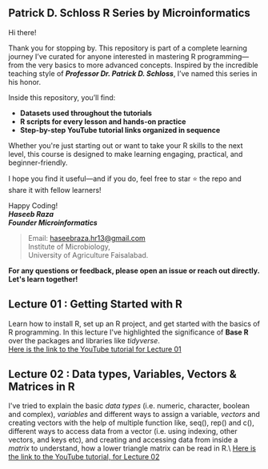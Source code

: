 ## Patrick D. Schloss R Series by Microinformatics
Hi there!

Thank you for stopping by. This repository is part of a complete learning journey I’ve curated for anyone interested in mastering R programming—from the very basics to more advanced concepts. Inspired by the incredible teaching style of **_Professor Dr. Patrick D. Schloss_**, I’ve named this series in his honor.

Inside this repository, you’ll find:
- **Datasets used throughout the tutorials**
- **R scripts for every lesson and hands-on practice**
- **Step-by-step YouTube tutorial links organized in sequence**

Whether you're just starting out or want to take your R skills to the next level, this course is designed to make learning engaging, practical, and beginner-friendly.

I hope you find it useful—and if you do, feel free to star ⭐ the repo and share it with fellow learners!

Happy Coding!\
**_Haseeb Raza_** \
**_Founder Microinformatics_**
> Email: haseebraza.hr13@gmail.com\
> Institute of Microbiology,\
> University of Agriculture Faisalabad.


**For any questions or feedback, please open an issue or reach out directly. Let's learn together!**

## Lecture 01 : Getting Started with R 

Learn how to install R, set up an R project, and get started with the basics of R programming. In this lecture I've highlighted the significance of **Base R** over the packages and libraries like *tidyverse*.\
[Here is the link to the YouTube tutorial for Lecture 01](https://www.youtube.com/watch?v=9HdetPl17v0&list=PLOUqKOpGBAWS5Dj5vKxEshGNWxrNoEurw)


## Lecture 02 : Data types, Variables, Vectors & Matrices in R

I've tried to explain the basic *data types* (i.e. numeric, character, boolean and complex), *variables* and different ways to assign a variable, *vectors* and creating vectors with the help of multiple function like, seq(), rep() and c(), different ways to access data from a vector (i.e. using indexing, other vectors, and keys etc), and creating and accessing data from inside a *matrix* to understand, how a lower triangle matrix can be read in R.\ 
[Here is the link to the YouTube tutorial, for Lecture 02](https://www.youtube.com/watch?v=M11jD9J4ydk&list=PLOUqKOpGBAWS5Dj5vKxEshGNWxrNoEurw&index=2)

